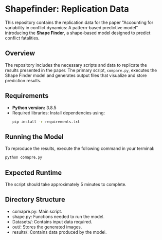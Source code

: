 # Shapefinder: Replication Data

This repository contains the replication data for the paper "Accounting for variability in conflict dynamics: A pattern-based predictive model" introducing the **Shape Finder**, a shape-based model designed to predict conflict fatalities.

## Overview
The repository includes the necessary scripts and data to replicate the results presented in the paper. The primary script, `compare.py`, executes the Shape Finder model and generates output files that visualize and store prediction results.

## Requirements
- **Python version:** 3.8.5
- Required libraries: Install dependencies using:
  ```bash
  pip install -r requirements.txt

## Running the Model
To reproduce the results, execute the following command in your terminal:
```bash
python comapre.py
```
## Expected Runtime
The script should take approximately 5 minutes to complete.

## Directory Structure
- comapre.py: Main script.
- shape.py: Functions needed to run the model. 
- Datasets/: Contains input data required.
- out/: Stores the generated images.
- results/: Contains data produced by the model.
